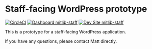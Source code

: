 # Staff-facing WordPress prototype

[![CircleCI](https://circleci.com/gh/matt-bernhardt/mitlib-staff.svg?style=shield)](https://circleci.com/gh/matt-bernhardt/mitlib-staff)
[![Dashboard mitlib-staff](https://img.shields.io/badge/dashboard-mitlib_staff-yellow.svg)](https://dashboard.pantheon.io/sites/ebd4845c-a6bf-421e-9c6a-3612c5e57e51#dev/code)
[![Dev Site mitlib-staff](https://img.shields.io/badge/site-mitlib_staff-blue.svg)](http://dev-mitlib-staff.pantheonsite.io/)

This is a prototype for a staff-facing WordPress application.

If you have any questions, please contact Matt directly.
